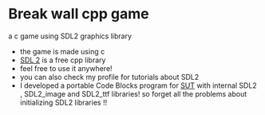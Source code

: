 # Break wall cpp game
a c game using SDL2 graphics library
* the game is made using c 
* [SDL 2](http://libsdl.org) is a free cpp library
* feel free to use it anywhere!
* you can also check my profile for tutorials about SDL2 
* I developed a portable Code Blocks program for [SUT](http://www.en.sharif.edu) with internal SDL2 , SDL2_image and SDL2_ttf libraries! so forget all the problems about initializing SDL2 libraries !!

